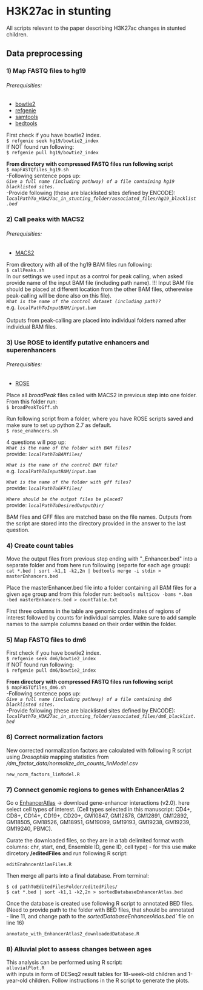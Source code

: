# H3K27ac in stunting
All scripts relevant to the paper describing H3K27ac changes in stunted children.

## Data preprocessing
### 1) Map FASTQ files to hg19
###### Prerequisities:
+ [bowtie2](http://bowtie-bio.sourceforge.net/bowtie2/index.shtml)
+ [refgenie](http://refgenie.databio.org/en/latest/)
+ [samtools](http://www.htslib.org/)
+ [bedtools](https://bedtools.readthedocs.io/en/latest/index.html)

First check if you have bowtie2 index.\
`$ refgenie seek hg19/bowtie2_index`\
If NOT found run following: \
`$ refgenie pull hg19/bowtie2_index` 

**From directory with compressed FASTQ files run following script**\
`$ mapFASTQfiles_hg19.sh `\
-Following sentence pops up:\
*`Give a full name (including pathway) of a file containing hg19 blacklisted sites.`*\
-Provide following (these are blacklisted sites defined by ENCODE):\
*`localPathTo_H3K27ac_in_stunting_folder/associated_files/hg19_blacklist.bed`*

### 2) Call peaks with MACS2
###### Prerequisities:
+ [MACS2](https://anaconda.org/bioconda/macs2)

From directory with all of the hg19 BAM files run following:\
`$ callPeaks.sh`\
In our settings we used input as a control for peak calling, when asked provide name of the input BAM file (including path name). !!! Input BAM file should be placed at different location from the other BAM files, otherewise peak-calling will be done also on this file).\
*`What is the name of the control dataset (including path)?`*\
e.g. *`localPathToInputBAM/input.bam`*\
\
Outputs from peak-calling are placed into individual folders named after individual BAM files.

### 3) Use ROSE to identify putative enhancers and superenhancers
###### Prerequisities:
+ [ROSE](http://younglab.wi.mit.edu/super_enhancer_code.html)

Place all *broadPeak* files called with MACS2 in previous step into one folder. From this folder run:\
`$ broadPeakToGff.sh`

Run following script from a folder, where you have ROSE scripts saved and make sure to set up python 2.7 as default.\
`$ rose_enahncers.sh`

4 questions will pop up:\
*`What is the name of the folder with BAM files?`*\
provide:  *`localPathToBAMfiles/`*

*`What is the name of the control BAM file?`*\
e.g. *`localPathToInputBAM/input.bam`*


*`What is the name of the folder with gff files?`*\
provide:  *`localPathToGFFfiles/`*


*`Where should be the output files be placed?`*\
provide:  *`localPathToDesiredOutputDir/`*

BAM files and GFF files are matched base on the file names. Outputs from the script are stored into the directory provided in the answer to the last question.

### 4) Create count tables
Move the output files from previous step ending with "_Enhancer.bed" into a separate folder and from here run following  (separte for each age group): 
`cat *.bed | sort -k1,1 -k2,2n | bedtools merge -i stdin > masterEnhancers.bed`

Place the masterEnhancer.bed file into a folder containing all BAM files for a given age group and from this foloder run: 
`bedtools multicov -bams *.bam -bed masterEnhancers.bed > countTable.txt`

First three columns in the table are genomic coordinates of regions of interest followed by counts for individual samples. Make sure to add sample names to the sample columns based on their order within the folder.

### 5) Map FASTQ files to dm6
First check if you have bowtie2 index.\
`$ refgenie seek dm6/bowtie2_index`\
If NOT found run following: \
`$ refgenie pull dm6/bowtie2_index` 

**From directory with compressed FASTQ files run following script**\
`$ mapFASTQfiles_dm6.sh `\
-Following sentence pops up:\
*`Give a full name (including pathway) of a file containing dm6 blacklisted sites.`*\
-Provide following (these are blacklisted sites defined by ENCODE):\
*`localPathTo_H3K27ac_in_stunting_folder/associated_files/dm6_blacklist.bed`*

### 6) Correct normalization factors

New corrected normalization factors are calculated with following R script using *Drosophila* mapping statistics from  */dm_factor_data/normalize_dm_counts_linModel.csv*

`new_norm_factors_linModel.R`

### 7) Connect genomic regions to genes with EnhancerAtlas 2

Go o [EnhancerAtlas](http://www.enhanceratlas.org/download.php) -> download gene-enhancer interactions (v2.0). here select cell types of interest. (Cell types selected in this manuscript: CD4+, CD8+, CD14+, CD19+, CD20+, GM10847, GM12878, GM12891, GM12892, GM18505, GM18526, GM18951, GM19099, GM19193, GM19238, GM19239, GM19240, PBMC). 

Curate the downloaded files, so they are in a tab delimited format woth columns: chr, start, end, Ensemble ID, gene ID, cell type) - for this use make dircetory **/editedFiles** and run following R script:

`editEnahncerAtlasFiles.R`

Then merge all parts into a final database. From terminal:

`$ cd pathToEditedFilesFolder/editedFiles/`\
`$ cat *.bed | sort -k1,1 -k2,2n > sortedDatabaseEnhancerAtlas.bed`

Once the database is created use following R script to annotated BED files. (Need to provide path to the folder with BED files, that should be annotated - line 11, and change path to the *sortedDatabaseEnhancerAtlas.bed`* file on line 16)

`annotate_with_EnhancerAtlas2_downloadedDatabase.R`

### 8) Alluvial plot to assess changes between ages
This analysis can be performed using R script:\
`alluvialPlot.R`\
with inputs in form of DESeq2 result tables for 18-week-old children and 1-year-old children. Follow instructions in the R script to generate the plots.
